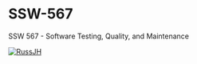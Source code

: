 # SSW-567
 SSW 567 - Software Testing, Quality, and Maintenance

[![RussJH](https://circleci.com/gh/RussJH/SSW-567.svg?style=svg)](https://app.circleci.com/pipelines/github/RussJH/SSW-567?branch=main&filter=all)
